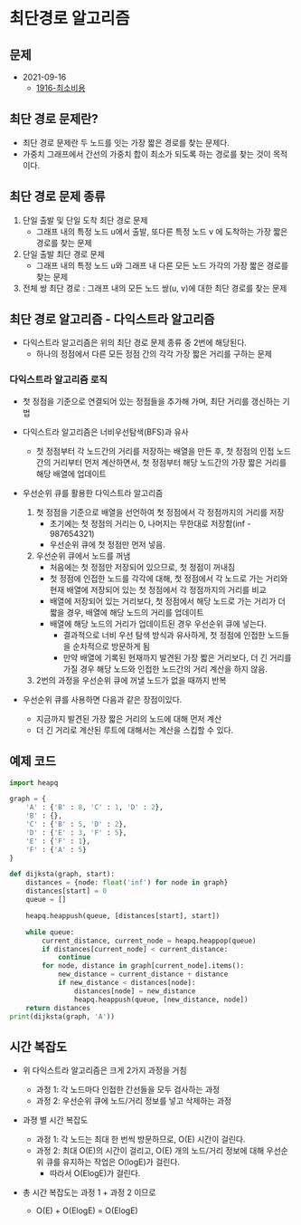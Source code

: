 # 최단경로 알고리즘

## 문제
- 2021-09-16
  - [1916-최소비용](problems/1916-최소비용.py)
  
## 최단 경로 문제란?
- 최단 경로 문제란 두 노드를 잇는 가장 짧은 경로를 찾는 문제다.
- 가중치 그래프에서 간선의 가중치 합이 최소가 되도록 하는 경로를 찾는 것이 목적이다.

## 최단 경로 문제 종류
1. 단일 출발 및 단일 도착 최단 경로 문제
   - 그래프 내의 특정 노드 u에서 출발, 또다른 특정 노드 v 에 도착하는 가장 짧은 경로를 찾는 문제
2. 단일 출발 최단 경로 문제
   - 그래프 내의 특정 노드 u와 그래프 내 다른 모든 노드 가각의 가장 짧은 경로를 찾는 문제 
3. 전체 쌍 최단 경로 : 그래프 내의 모든 노드 쌍(u, v)에 대한 최단 경로를 찾는 문제

## 최단 경로 알고리즘 - 다익스트라 알고리즘
- 다익스트라 알고리즘은 위의 최단 경로 문제 종류 중 2번에 해당된다.
  - 하나의 정점에서 다른 모든 정점 간의 각각 가장 짧은 거리를 구하는 문제

### 다익스트라 알고리즘 로직
- 첫 정점을 기준으로 연결되어 있는 정점들을 추가해 가며, 최단 거리를 갱신하는 기법
- 다익스트라 알고리즘은 너비우선탐색(BFS)과 유사 
  - 첫 정점부터 각 노드간의 거리를 저장하는 배열을 만든 후, 첫 정점의 인접 노드 간의 거리부터 먼저 계산하면서, 첫 정점부터 해당 노드간의 가장 짧은 거리를 해당 배열에 업데이트

- 우선순위 큐를 활용한 다익스트라 알고리즘
  1. 첫 정점을 기준으로 배열을 선언하여 첫 정점에서 각 정점까지의 거리를 저장
     - 초기에는 첫 정점의 거리는 0, 나머지는 무한대로 저장함(inf - 987654321)
     - 우선순위 큐에 첫 정점만 먼저 넣음.
  2. 우선순위 큐에서 노드를 꺼냄
     - 처음에는 첫 정점만 저장되어 있으므로, 첫 정점이 꺼내짐
     - 첫 정점에 인접한 노드를 각각에 대해, 첫 정점에서 각 노드로 가는 거리와 현재 배열에 저장되어 있는 첫 정점에서 각 정점까지의 거리를 비교
     - 배열에 저장되어 있는 거리보다, 첫 정점에서 해당 노드로 가는 거리가 더 짧을 경우, 배열에 해당 노드의 거리를 업데이트
     - 배열에 해당 노드의 거리가 업데이트된 경우 우선순위 큐에 넣는다.
       - 결과적으로 너비 우선 탐색 방식과 유사하게, 첫 정점에 인접한 노드들을 순차적으로 방문하게 됨
       - 만약 배열에 기록된 현재까지 발견된 가장 짧은 거리보다, 더 긴 거리를 가질 경우 해당 노드와 인접한 노드간의 거리 계산을 하지 않음.
  3. 2번의 과정을 우선순위 큐에 꺼낼 노드가 없을 때까지 반복

- 우선순위 큐를 사용하면 다음과 같은 장점이있다.
  - 지금까지 발견된 가장 짧은 거리의 노드에 대해 먼저 계산
  - 더 긴 거리로 계산된 루트에 대해서는 계산을 스킵할 수 있다.

## 예제 코드

```python
import heapq

graph = {
    'A' : {'B' : 8, 'C' : 1, 'D' : 2},
    'B' : {},
    'C' : {'B' : 5, 'D' : 2},
    'D' : {'E' : 3, 'F' : 5},
    'E' : {'F' : 1},
    'F' : {'A' : 5}
}

def dijksta(graph, start):
    distances = {node: float('inf') for node in graph}
    distances[start] = 0
    queue = []

    heapq.heappush(queue, [distances[start], start])

    while queue:
        current_distance, current_node = heapq.heappop(queue)
        if distances[current_node] < current_distance:
            continue
        for node, distance in graph[current_node].items():
            new_distance = current_distance + distance
            if new_distance < distances[node]:
                distances[node] = new_distance
                heapq.heappush(queue, [new_distance, node])
    return distances
print(dijksta(graph, 'A'))
```

## 시간 복잡도
- 위 다익스트라 알고리즘은 크게 2가지 과정을 거침
  - 과정 1: 각 노드마다 인접한 간선들을 모두 검사하는 과정
  - 과정 2: 우선순위 큐에 노드/거리 정보를 넣고 삭제하는 과정

- 과졍 별 시간 복잡도
  - 과정 1: 각 노드는 최대 한 번씩 방문하므로, O(E) 시간이 걸린다.
  - 과정 2: 최대 O(E)의 시간이 걸리고, O(E) 개의 노드/거리 정보에 대해 우선순위 큐를 유지하는 작업은 O(logE)가 걸린다.
    - 따라서 O(ElogE)가 걸린다.

- 총 시간 복잡도는 과정 1 + 과정 2 이므로
  - O(E) + O(ElogE) = O(ElogE) 
